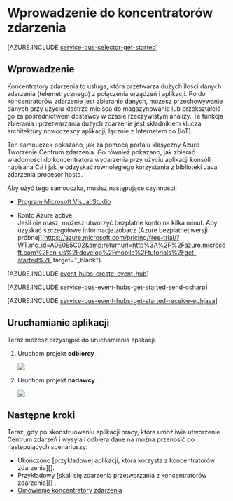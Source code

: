 <properties
    pageTitle="Wprowadzenie do koncentratorów zdarzenia w języku C# | Microsoft Azure"
    description="Skorzystać z tego samouczka, aby rozpocząć używanie koncentratory zdarzenia Azure; Wysyłanie zdarzenia w języku C# i odbioru Java przy użyciu EventProcessorHost."
    services="event-hubs"
    documentationCenter=""
    authors="jtaubensee"
    manager="timlt"
    editor=""/>

<tags
    ms.service="event-hubs"
    ms.workload="na"
    ms.tgt_pltfrm="na"
    ms.devlang="na"
    ms.topic="hero-article"
    ms.date="09/27/2016"
    ms.author="jotaub;sethm"/>

# <a name="get-started-with-event-hubs"></a>Wprowadzenie do koncentratorów zdarzenia

[AZURE.INCLUDE [service-bus-selector-get-started](../../includes/service-bus-selector-get-started.md)]

## <a name="introduction"></a>Wprowadzenie

Koncentratory zdarzenia to usługa, która przetwarza dużych ilości danych zdarzenia (telemetrycznego) z połączenia urządzeń i aplikacji. Po do koncentratorów zdarzenie jest zbieranie danych, możesz przechowywanie danych przy użyciu klastrze miejsca do magazynowania lub przekształcić go za pośrednictwem dostawcy w czasie rzeczywistym analizy. Ta funkcja zbierania i przetwarzania dużych zdarzenie jest składnikiem klucza architektury nowoczesny aplikacji, łącznie z Internetem co (IoT).

Ten samouczek pokazano, jak za pomocą portalu klasyczny Azure Tworzenie Centrum zdarzenia. Go również pokazano, jak zbierać wiadomości do koncentratora wydarzenia przy użyciu aplikacji konsoli napisana C# i jak je odzyskać równoległego korzystania z biblioteki Java zdarzenia procesor hosta.

Aby użyć tego samouczka, musisz następujące czynności:

+ [Program Microsoft Visual Studio](http://visualstudio.com)

+ Konto Azure active. <br/>Jeśli nie masz, możesz utworzyć bezpłatne konto na kilka minut. Aby uzyskać szczegółowe informacje zobacz [Azure bezpłatnej wersji próbnej](https://azure.microsoft.com/pricing/free-trial/?WT.mc_id=A0E0E5C02&amp;returnurl=http%3A%2F%2Fazure.microsoft.com%2Fen-us%2Fdevelop%2Fmobile%2Ftutorials%2Fget-started%2F target="_blank").

[AZURE.INCLUDE [event-hubs-create-event-hub](../../includes/event-hubs-create-event-hub.md)]

[AZURE.INCLUDE [service-bus-event-hubs-get-started-send-csharp](../../includes/service-bus-event-hubs-get-started-send-csharp.md)]

[AZURE.INCLUDE [service-bus-event-hubs-get-started-receive-ephjava](../../includes/service-bus-event-hubs-get-started-receive-ephjava.md)]

## <a name="run-the-applications"></a>Uruchamianie aplikacji

Teraz możesz przystąpić do uruchamiania aplikacji.

1.  Uruchom projekt **odbiorcy** .

    ![][21]

2.  Uruchom projekt **nadawcy** .

    ![][22]

## <a name="next-steps"></a>Następne kroki

Teraz, gdy po skonstruowaniu aplikacji pracy, która umożliwia utworzenie Centrum zdarzeń i wysyła i odbiera dane na można przenosić do następujących scenariuszy:

- Ukończono [przykładowej aplikacji, która korzysta z koncentratorów zdarzenia][].
- Przykładowy [skali się zdarzenia przetwarzania z koncentratorów zdarzenia][] .
- [Omówienie koncentratory zdarzenia][]

<!-- Images. -->
[21]: ./media/event-hubs-csharp-ephjava-getstarted/ephjava.png
[22]: ./media/event-hubs-csharp-ephjava-getstarted/cs-send.png

<!-- Links -->
[Azure classic portal]: https://manage.windowsazure.com/
[Omówienie koncentratory zdarzenia]: event-hubs-overview.md
[Przykładowa aplikacja korzystającego z koncentratorów zdarzenia]: https://code.msdn.microsoft.com/Service-Bus-Event-Hub-286fd097
[Możliwość skalowania zdarzenia przetwarzania z koncentratorów zdarzenia]: https://code.msdn.microsoft.com/Service-Bus-Event-Hub-45f43fc3
